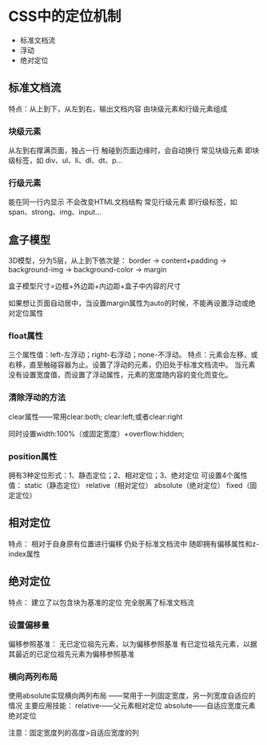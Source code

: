 # CSS中的定位机制
 - 标准文档流
 - 浮动
 - 绝对定位

## 标准文档流
特点：从上到下，从左到右，输出文档内容
由块级元素和行级元素组成

### 块级元素
从左到右撑满页面，独占一行
触碰到页面边缘时，会自动换行
常见块级元素
即块级标签，如
	div、ul、li、dl、dt、p...

### 行级元素
能在同一行内显示
不会改变HTML文档结构
常见行级元素
即行级标签，如
	span、strong、img、input...


## 盒子模型
3D模型，分为5层，从上到下依次是：
border -> content+padding -> background-img -> background-color -> margin

盒子模型尺寸=边框+外边距+内边距+盒子中内容的尺寸

如果想让页面自动居中，当设置margin属性为auto的时候，不能再设置浮动或绝对定位属性

### float属性
三个属性值：left-左浮动；right-右浮动；none-不浮动。
特点：元素会左移，或右移，直至触碰容器为止。设置了浮动的元素，仍旧处于标准文档流中。
当元素没有设置宽度值，而设置了浮动属性，元素的宽度随内容的变化而变化。

### 清除浮动的方法
clear属性——常用clear:both;
	clear:left;或者clear:right

同时设置width:100%（或固定宽度）+overflow:hidden;

### position属性
拥有3种定位形式：1、静态定位；2、相对定位；3、绝对定位
可设置4个属性值：
	static（静态定位）
	relative（相对定位）
	absolute（绝对定位）
	fixed（固定定位）

## 相对定位
特点：
	相对于自身原有位置进行偏移
	仍处于标准文档流中
	随即拥有偏移属性和z-index属性

## 绝对定位
特点：
	建立了以包含块为基准的定位
	完全脱离了标准文档流

### 设置偏移量
偏移参照基准：
	无已定位祖先元素，以<html>为偏移参照基准
	有已定位祖先元素，以据其最近的已定位祖先元素为偏移参照基准

### 横向两列布局
使用absolute实现横向两列布局
	——常用于一列固定宽度，另一列宽度自适应的情况
主要应用技能：
	relative——父元素相对定位
	absolute——自适应宽度元素绝对定位

注意：固定宽度列的高度>自适应宽度的列